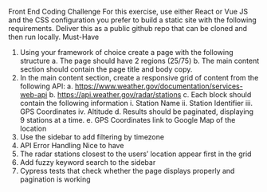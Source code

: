 Front End Coding Challenge
For this exercise, use either React or Vue JS and the CSS configuration you prefer to build a
static site with the following requirements. Deliver this as a public github repo that can be cloned
and then run locally.
Must-Have
1. Using your framework of choice create a page with the following structure
a. The page should have 2 regions (25/75)
b. The main content section should contain the page title and body copy.
2. In the main content section, create a responsive grid of content from the following API:
a. https://www.weather.gov/documentation/services-web-api
b. https://api.weather.gov/radar/stations
c. Each block should contain the following information
i. Station Name
ii. Station Identifier
iii. GPS Coordinates
iv. Altitude
d. Results should be paginated, displaying 9 stations at a time.
e. GPS Coordinates link to Google Map of the location
3. Use the sidebar to add filtering by timezone
4. API Error Handling
Nice to have
1. The radar stations closest to the users’ location appear first in the grid
2. Add fuzzy keyword search to the sidebar
3. Cypress tests that check whether the page displays properly and pagination is working